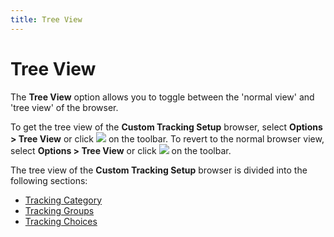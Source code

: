 ```yaml
---
title: Tree View
---
```


# Tree View


The **Tree View** option allows  you to toggle between the 'normal view' and 'tree view' of the browser.


To get the tree view of the **Custom 
 Tracking Setup** browser, select **Options 
 &gt; Tree View** or click ![]({{site.ct_baseurl}}/img/ct_show_treeview_icon.gif) on the toolbar. To revert  to the normal browser view, select **Options 
 &gt; Tree View** or click ![]({{site.ct_baseurl}}/img/ct_hide_treeview_icon.gif) on the toolbar.


The tree view of the **Custom Tracking 
 Setup** browser is divided into the following sections:

- [Tracking  Category]({{site.ct_baseurl}}/misc/the_tracking_category_section_ctset_up_brsr_sd.html)
- [Tracking  Groups]({{site.ct_baseurl}}/misc/the_tracking_groups_section_ct_set_up_brsr_sd.html)
- [Tracking  Choices]({{site.ct_baseurl}}/misc/the_tracking_choices_section_ct_set_up_brsr_sd.html)

